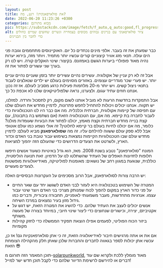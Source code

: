 ```yaml
---
layout: post
title: את סולארפאנקית! רגע, מה?
date: 2022-06-20 11:23:26 +0300
categories: מבוא מתורגם
pic: https://substackcdn.com/image/fetch/f_auto,q_auto:good,fl_progressive:steep/https%3A%2F%2Fbucketeer-e05bbc84-baa3-437e-9518-adb32be77984.s3.amazonaws.com%2Fpublic%2Fimages%2F12da795f-7a00-421b-8fae-b86a60fe7272_736x920.jpeg
alt: ציור סולארפאנקי עם בניינים גבוהים מכוסים בצמחייה וגשרים שחוצים שמיים כחולים
  כדי לחבר בין הבניינים
---
```

כבר שמעתן את זה בעבר. אלפי מינים נכחדים כל יום. האוקיינוסים מתחממים וגובה פני הים עולה. תנאי מזג אוויר קיצוניים קורים עכשיו יותר מתמיד. ויותר מזה, בירוא יערות נהיה מאוד פופולרי ביערות הגשם באמזונס. בקיצור: שינוי האקלים קורה. ויש לנו רק בערך שני עשורים לפתור את זה.

אבל זה לא רק עניין של אקולוגיה. עשירים נהיים עשירים יותר בזמן שעניים נהיים עניים יותר. יש פערי שכר מגדריים עצומים. באזורים מסוימים בעולם יש ילדים שנאלצים לעבוד בתנאי ניצול קשים. ויש יותר מ-20 מלחמות פעילות כרגע מסביב לעולם. אז זה נכון: אנחנו חוזים עתיד עגום. ולצערנו, נראה שלפוליטיקאים שלנו לא אכפת כל כך.

אבל התמקדות בחדשות הרעות לא מוביל אותנו לשום מקום, רק לתסכול וחרדה. למזלנו, יש תקווה. אנחנו יכולים ויכולות להתחיל לחפש פתרונות, לדמיין מחדש את העולם שלנו עם תפיסה של קיימות אקולוגית, חברתית וכלכלית. מה אם כבר היו לנו הטכנולוגיות כדי לעבור לחברה בת קיימא. מה אם, עם הטכנולוגיה הזאת (אם נשתמש בה בתבונה), עם קצת בנייה מחדש חברתית וקצת מאמץ, יכולנו לפתור את הבעיות שעומדות מולנו? כלומר, מה אם יכולנו לחיות בעולם בר קיימא לחלוטין? זה אולי נשמע כמו עולם אוטופי אבל ללא ספק עולם ששווה להילחם עליו. זה מה **שסולארפאנק** מביא לעולם: לדמיין מחדש עולם שבו הטכנולוגיות הקיימות נמצאות בשימוש עבור טובת בני האדם וכדור הארץ, ולשרטט את הצעדים הדרושים כדי שהעולם הזה יהפוך למציאות.



המונח "סולארפאנק" נטבע בשנת 2008. מאז, הוא גדל באיטיות כשעוד אנשים חיפשו חלופות לחזיונות האפלים של העתיד שהשתלטו לנו על הדמיון. זאת תנועה הוליסטית, כוללנית, שנוגעת במגוון רחב של נושאים: מאומנות לפוליטיקה, מאידיאולוגיות מופשטות לצעדים מעשיים.

יש הרבה צורות לסולארפאנק, אבל הרוב מסכימים על העקרונות הבסיסיים האלה:

* המטרה של השימוש בטכנולוגיה היא לעזור לבני האדם לשגשג יחד עם שאר החיים על פני כדור הארץ במקום להפוך לכוח שמנותק מצרכי בני האדם ויוצר שינוי עבור עצמו. אנרגיות מתחדשות, מעבר משמעותי לאופניים, תחבורה ציבורית, ודברים כמו גידול מזון בעיר נמצאים במרכז השיחה.
* אנשים יכולים לעצב את העתיד שלהם. כדי להשיג את המטרה הזאת, יש דגש על אקטיביזם, יצירה, וכישורים שנחוצים כדי ליצור שינוי חיובי, במיוחד בצורה של מעשה משותף.
* ביזור הכוח הפוליטי, לפעמים אפילו הוצאת תפקיד הממשלה כדי לחזק קהילות מקומיות

אם את או אתה מרגישים חיבור לאידיאולוגיה הזאת, זה כי אתן סולארפאנקיות גם! אז כן, עכשיו אתן יכולות לספר בגאווה לחברים והחברות שלכן שאתן חלק מהקהילה הצומחת הזאת 😎



תוכן המאמר הזה תורגם מ-[solarpunkworld](https://solarpunkworld.substack.com/), מאוד מומלץ ללכת ולקרוא שם עוד דברים או להירשם לרשימת הדיוור שלהם כדי לקבל תוכן חדש ישר למייל!